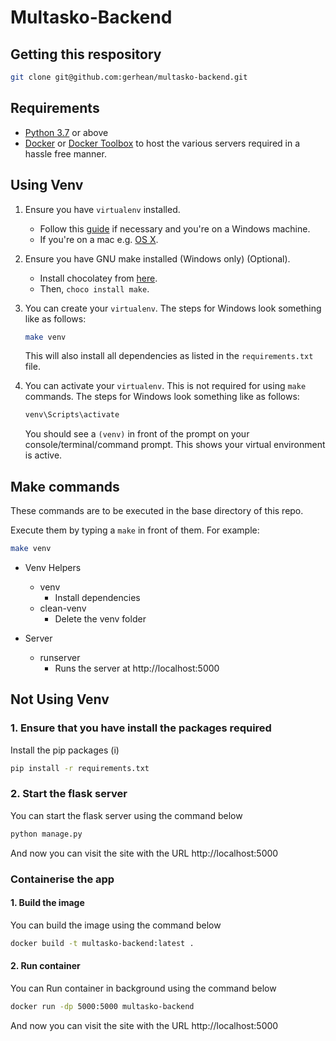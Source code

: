 # Multasko-Backend
  
## Getting this respository
```bash
git clone git@github.com:gerhean/multasko-backend.git
```

## Requirements
- [Python 3.7](https://www.python.org/downloads/release/python-370/) or above
- [Docker](https://docs.docker.com/get-docker/) or [Docker Toolbox](https://docs.docker.com/toolbox/toolbox_install_windows/)
    to host the various servers required in a hassle free manner.

## Using Venv
1. Ensure you have `virtualenv` installed.
    - Follow this [guide](https://www.c-sharpcorner.com/article/steps-to-set-up-a-virtual-environment-for-python-development/) if necessary and you're on a Windows machine.
    - If you're on a mac e.g. [OS X](https://sourabhbajaj.com/mac-setup/Python/virtualenv.html).
2. Ensure you have GNU make installed (Windows only) (Optional).
    - Install chocolatey from [here](https://chocolatey.org/install).
    - Then, `choco install make`.
3. You can create your `virtualenv`. The steps for Windows look something like as follows:

   ```bash
   make venv 
   ```
   
   This will also install all dependencies as listed in the `requirements.txt` file.
4. You can activate your `virtualenv`. This is not required for using `make` commands. The steps for Windows look something like as follows:
    
   ```bash
   venv\Scripts\activate 
   ```
    
   You should see a `(venv)` in front of the prompt on your console/terminal/command prompt.
   This shows your virtual environment is active.

   
## Make commands

These commands are to be executed in the base directory of this repo.

Execute them by typing a `make` in front of them. For example:

```bash
make venv 
```

- Venv Helpers
    - venv             
        - Install dependencies
    - clean-venv
        - Delete the venv folder

- Server  
    - runserver
        - Runs the server at http://localhost:5000


## Not Using Venv

### 1. Ensure that you have install the packages required
Install the pip packages (i)
```bash
pip install -r requirements.txt
```

### 2. Start the flask server
You can start the flask server using the command below
```bash
python manage.py
```
And now you can visit the site with the URL http://localhost:5000

### Containerise the app

#### 1. Build the image
You can build the image using the command below
```bash
docker build -t multasko-backend:latest .
```

#### 2. Run container
You can Run container in background using the command below
```bash
docker run -dp 5000:5000 multasko-backend
```
And now you can visit the site with the URL http://localhost:5000